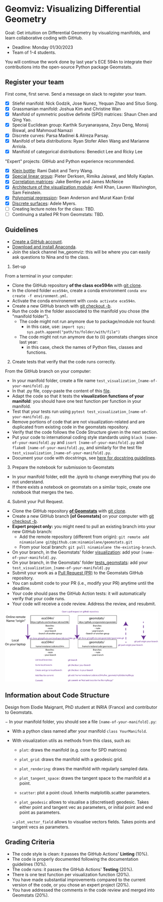 # Geomviz: Visualizing Differential Geometry

Goal: Get intuition on Differential Geometry by visualizing manifolds, and learn collaborative coding with GitHub.

- Deadline: Monday 01/30/2023
- Team of 1-4 students.

You will continue the work done by last year's ECE 594n to integrate their contributions into the open-source Python package Geomstats.

## Register your team

First come, first serve. Send a message on slack to register your team.

- [X] Stiefel manifold: Nick Godzik, Jose Nunez, Yequan Zhao and Situo Song.
- [X] Grassmanian manifold: Joshua Kim and Christine Wan
- [X] Manifold of symmetric positive definite (SPD) matrices: Shaun Chen and Qing Yao.
- [X] Special Euclidean group: Karthik Suryanarayana, Zeyu Deng, Monsij Biswal, and Mahmoud Namazi
- [X] Discrete curves: Parsa Madinei & Alireza Parsay.
- [X] Manifold of beta distributions: Ryan Stofer Allen Wang and Marianne Arriola.
- [X] Manifold of categorical distributions: Benedict Lee and Ricky Lee

"Expert" projects: GitHub and Python experience recommended.

- [X] [Klein bottle](https://github.com/geomstats/geomstats/pull/1707/files): Rami Dabit and Terry Wang.
- [X] [Special linear group](https://github.com/geomstats/geomstats/pull/1365/files): Pieter Derksen, Rimika Jaiswal, and Molly Kaplan.
- [X] [Correlation matrices](https://github.com/geomstats/geomstats/pull/1695): Jake Bentley and James McNeice
- [X] [Architecture of the visualization module](https://github.com/geomstats/geomstats/pulls?q=is%3Apr+is%3Aopen+visualization): Amil Khan, Lauren Washington, Sam Feinstein.
- [X] [Polynomial regression](https://github.com/geomstats/geomstats/pull/1605/files): Sean Anderson and Murat Kaan Erdal
- [X] [Discrete surfaces](https://github.com/geomstats/geomstats/pull/1711): Adele Myers.
- [ ] Creating lecture notes for the class: TBD.
- [ ] Continuing a stalled PR from Geomstats: TBD.

## Guidelines

- [Create a GitHub account](https://github.com/).
- [Download and install Anaconda](https://docs.anaconda.com/anaconda/install/index.html).
- Join the slack channel hw_geomviz: this will be where you can easily ask questions to Nina and to the class.

1. Set-up

From a terminal in your computer:

- Clone the GitHub repository **of the class ece594n** with [git clone](https://github.com/git-guides/git-clone).
- In the cloned folder `ece594n`, create a conda environment `conda env create -f environment.yml`.
- Activate the conda environemnt with `conda activate ece594n`.
- Create a new GitHub branch  with [git checkout -b](https://github.com/Kunena/Kunena-Forum/wiki/Create-a-new-branch-with-git-and-manage-branches).
- Run the code in the folder associated to the manifold you chose (the "manifold folder").
  - The code might not run anymore due to package/module not found: 
    - in this case, use: `import sys; sys.path.append("path/to/folder/with/file")`
  - The code might not run anymore due to (ii) geomstats changes since last year: 
    - in this case, check the names of Python files, classes and functions.

2. Create tests that verify that the code runs correctly.

From the GitHub branch on your computer:

- In your manifold folder, create a file name `test_visualization_[name-of-your-manifold].py`
- In that .py file, copy-paste the content of this [file](https://github.com/geomstats/geomstats/blob/master/tests/tests_geomstats/test_visualization.py).
- Adapt the code so that it tests the **visualization functions of your manifold**: you should have one test function per function in your manifold.
- Test that your tests run using `pytest test_visualization_[name-of-your-manifold].py`.
- Remove portions of code that are not visualization-related and are duplicated from existing code in the geomstats repository.
- Verify that the code follows the Code Structure given in the next section.
- Put your code to international coding style standards using `black [name-of-your-manifold].py` and `isort [name-of-your-manifold].py` and `flake8 [name-of-your-manifold].py`, and similarly for the test file `test_visualization_[name-of-your-manifold].py`.
- Document your code with docstrings, see [here for docstring guidelines](https://github.com/geomstats/geomstats/blob/master/docs/contributing.rst#writing-docstrings).

3. Prepare the notebook for submission to Geomstats
- In your manifold folder, edit the .ipynb to change everything that you do not understand.
- If there exists a notebook on geomstats on a similar topic, create one notebook that merges the two.

4. Submit your Pull Request.
- Clone the GitHub repository **[of Geomstats](https://github.com/geomstats/geomstats)** with [git clone](https://github.com/git-guides/git-clone).
- Create a new GitHub branch **[of Geomstats]** on your computer with [git checkout -b](https://github.com/Kunena/Kunena-Forum/wiki/Create-a-new-branch-with-git-and-manage-branches).
- **Expert project only:** you might need to pull an existing branch into your new GitHub branch:
  - Add the remote repository (different from origin): `git remote add ninamiolane git@github.com:ninamiolane/geomstats.git`
  - From your local branch: `git pull ninamiolane the-existing-branch`.
- On your branch, in the Geomstats' folder [visualization](https://github.com/geomstats/geomstats/tree/master/geomstats/visualization): add your `[name-of-your-manifold].py`.
- On your branch, in the Geomstats' folder [tests_geomstats](https://github.com/geomstats/geomstats/tree/master/tests/tests_geomstats): add your `test_visualization_[name-of-your-manifold].py`
- Submit your work as a [Pull Request (PR)](https://opensource.com/article/19/7/create-pull-request-github) to the Geomstats GitHub repository.
- You can submit code to your PR (i.e., modify your PR) anytime until the deadline.
- Your code should pass the GitHub Action tests: it will automatically verify that your code runs.
- Your code will receive a code review. Address the review, and resubmit.

![Using GitHub.](/lectures/figs/github.png)

## Information about Code Structure 

Design from Elodie Maignant, PhD student at INRIA (France) and contributor to Geomstats.

− In your manifold folder, you should see a file `[name-of-your-manifold].py`:
  - With a python class named after your manifold `class YourManifold`.
  - With visualization utils as methods from this class, such as:
    - `plot`: draws the manifold (e.g. cone for SPD matrices)
    - `plot_grid`: draws the manifold with a geodesic grid.
    - `plot_rendering`: draws the manifold with regularly sampled data.
    - `plot_tangent_space`: draws the tangent space to the manifold at a point.
    - `scatter`: plot a point cloud. Inherits matplotlib.scatter parameters.
    
    - `plot_geodesic` allows to visualise a (discretised) geodesic. Takes either point and tangent vec as parameters, or initial point and end point as parameters.
    
    − `plot_vector_field` allows to visualise vectors fields. Takes points and tangent vecs as parameters.


## Grading Criteria

- The code style is clean: it passes the GitHub Actions' **Linting** (10%).
- The code is properly documented following the documentation guidelines (10%).
- The code runs: it passes the GitHub Actions' **Testing** (20%).
- There is one test function per visualization function (20%).
- You have made substantial improvements compared to the current version of the code, or you chose an expert project (20%).
- You have addressed the comments in the code review and merged into Geomstats (20%).
